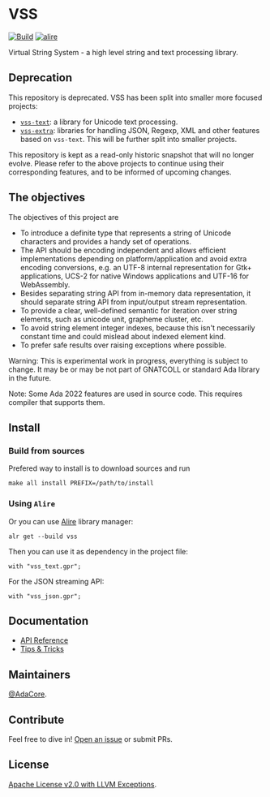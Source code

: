 # VSS

[![Build](https://github.com/AdaCore/VSS/actions/workflows/main.yml/badge.svg)](https://github.com/AdaCore/VSS/actions/workflows/main.yml)
[![alire](https://img.shields.io/endpoint?url=https://alire.ada.dev/badges/vss.json)](https://alire.ada.dev/crates/vss.html)

Virtual String System - a high level string and text processing library.

## Deprecation

This repository is deprecated. VSS has been split into smaller more focused
projects:

* [`vss-text`](https://github.com/AdaCore/vss-text): a library for Unicode text
  processing.
* [`vss-extra`](https://github.com/AdaCore/vss-extra): libraries for handling
  JSON, Regexp, XML and other features based on `vss-text`. This will be
  further split into smaller projects.

This repository is kept as a read-only historic snapshot that will no longer
evolve. Please refer to the above projects to continue using their
corresponding features, and to be informed of upcoming changes.

## The objectives

The objectives of this project are

* To introduce a definite type that represents a string of Unicode characters
  and provides a handy set of operations.
* The API should be encoding independent and allows efficient implementations
  depending on platform/application and avoid extra encoding conversions, e.g.
  an UTF-8 internal representation for Gtk+ applications, UCS-2 for native
  Windows applications and UTF-16 for WebAssembly.
* Besides separating string API from in-memory data representation, it should
  separate string API from input/output stream representation.
* To provide a clear, well-defined semantic for iteration over string
  elements, such as unicode unit, grapheme cluster, etc.
* To avoid string element integer indexes, because this isn't necessarily
  constant time and could mislead about indexed element kind.
* To prefer safe results over raising exceptions where possible.

Warning: This is experimental work in progress, everything is subject to
change. It may be or may be not part of GNATCOLL or standard Ada library
in the future.

Note: Some Ada 2022 features are used in source code. This requires compiler
that supports them.

## Install

### Build from sources

Prefered way to install is to download sources and run

    make all install PREFIX=/path/to/install

### Using `Alire`

Or you can use [Alire](https://alire.ada.dev/) library manager:

    alr get --build vss

Then you can use it as dependency in the project file:

    with "vss_text.gpr";

For the JSON streaming API:

    with "vss_json.gpr";

## Documentation

* [API Reference](https://adacore.github.io/VSS/)
* [Tips & Tricks](docs/Tips_and_Tricks.md)

## Maintainers

[@AdaCore](https://adacore.com/).

## Contribute

Feel free to dive in!
[Open an issue](https://github.com/AdaCore/VSS/issues/new)
or submit PRs.

## License

[Apache License v2.0 with LLVM Exceptions](LICENSE.txt).
